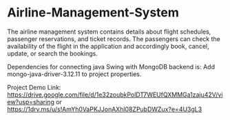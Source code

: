 # Airline-Management-System
The airline management system contains details about flight schedules, passenger reservations, and ticket records. The passengers can check the availability of the flight in the application and accordingly book, cancel, update, or search the bookings.

Dependencies for connecting java Swing with MongoDB backend is: Add mongo-java-driver-3.12.11 to project properties.

Project Demo Link: https://drive.google.com/file/d/1e32zoubkPolDT7WEUfQXMMGa1zaju42V/view?usp=sharing or https://1drv.ms/u/s!AmYh0VaPKJJonAXhl08ZPubDWZux?e=4U3gL3
